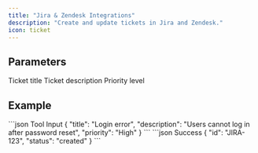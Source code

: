 ```yaml
---
title: "Jira & Zendesk Integrations"
description: "Create and update tickets in Jira and Zendesk."
icon: ticket
---
```


## Parameters

<ParamField body="title" type="string" required>Ticket title</ParamField>
<ParamField body="description" type="string" required>Ticket description</ParamField>
<ParamField body="priority" type="string">Priority level</ParamField>

## Example

<RequestExample>
```json Tool Input
{
  "title": "Login error",
  "description": "Users cannot log in after password reset",
  "priority": "High"
}
```
</RequestExample>

<ResponseExample>
```json Success
{ "id": "JIRA-123", "status": "created" }
```
</ResponseExample>
